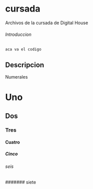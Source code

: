 # cursada
Archivos de la cursada de Digital House

###### Introduccion

```aca va el codigo```

## Descripcion 

Numerales
# Uno 
## Dos
### Tres
#### Cuatro
##### Cinco
###### seis
####### siete

